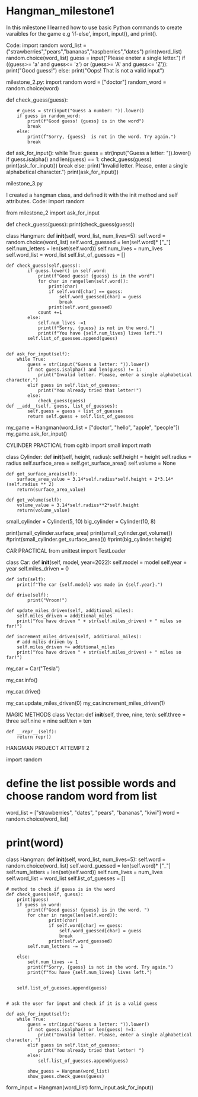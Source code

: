 # Hangman_milestone1
In this milestone I learned how to use basic Python commands to create varaibles for the game e.g 'if-else', import, input(), and print().

Code:
import random 
word_list = ("strawberries","pears","bananas","raspberries","dates")
print(word_list)
random.choice(word_list)
guess = input("Please eneter a single letter.")
if ((guess>= 'a' and guess<= 'z') or (guess>= 'A' and guess<= 'Z')):
    print("Good guess!")
else:
    print("Oops! That is not a valid input")

milestone_2.py: 
import random 
word = ["doctor"]
random_word = random.choice(word)


def check_guess(guess):
    
        # guess = str(input("Guess a number: ")).lower()
        if guess in random_word: 
            print(f"Good guess! {guess} is in the word")
            break
        else:
            print(f"Sorry, {guess}  is not in the word. Try again.")
            break
def ask_for_input():
    while True:
        guess = str(input("Guess a letter: ")).lower()
        if guess.isalpha() and len(guess) == 1:
            check_guess(guess)
            print(ask_for_input())
            break
        else:
            print("Invalid letter. Please, enter a single alphabetical character.")
print(ask_for_input()) 

milestone_3.py

I created a hangman class, and defined it with the init method and self attributes.
Code:
import random

from milestone_2 import ask_for_input


def check_guess(guess):
    print(check_guess(guess))

class Hangman:
    def __init__(self, word_list, num_lives=5):
        self.word = random.choice(word_list)
        self.word_guessed = len(self.word)* ["_"]
        self.num_letters = len(set(self.word))
        self.num_lives = num_lives
        self.word_list  = word_list
        self.list_of_guesses = []
    
    def check_guess(self,guess):
            if guess.lower() in self.word: 
                print(f"Good guess! {guess} is in the word")
                for char in range(len(self.word)):
                    print(char)
                    if self.word[char] == guess:
                        self.word_guessed[char] = guess
                        break
                    print(self.word_guessed)
                count +=1
            else:
                self.num_lives -=1
                print(f"Sorry, {guess} is not in the word.")
                print(f"You have {self.num_lives} lives left.") 
            self.list_of_guesses.append(guess)
                
                
    def ask_for_input(self):
        while True:
            guess = str(input("Guess a letter: ")).lower()
            if not guess.isalpha() and len(guess) != 1:
                print("Invalid letter. Please, enter a single alphabetical character.")
            elif guess in self.list_of_guesses:
                print("You already tried that letter!")
            else:
                check_guess(guess)
    def __add__(self, guess, list_of_guesses):
            self.guess = guess + list_of_guesses
            return self.guess + self.list_of_guesses

my_game = Hangman(word_list = ["doctor", "hello", "apple", "people"])
my_game.ask_for_input()



CYLINDER PRACTICAL
from cgitb import small
import math

class Cylinder:
    def __init__(self, height, radius):
        self.height = height
        self.radius = radius
        self.surface_area = self.get_surface_area()
        self.volume = None 

    def get_surface_area(self):
        surface_area_value = 3.14*self.radius*self.height + 2*3.14*(self.radius ** 2) 
        return(surface_area_value)

    def get_volume(self):
        volume_value = 3.14*self.radius**2*self.height
        return(volume_value)
      

small_cylinder = Cylinder(5, 10)
big_cylinder = Cylinder(10, 8)

print(small_cylinder.surface_area)
print(small_cylinder.get_volume())
#print(small_cylinder.get_surface_area())
#print(big_cylinder.height)

CAR PRACTICAL
from unittest import TestLoader


class Car:
    def __init__(self, model, year=2022):
        self.model = model
        self.year = year
        self.miles_driven = 0
        
    def info(self):
        print(f"The car {self.model} was made in {self.year}.")
    
    def drive(self):
            print("Vroom!")

    def update_miles_driven(self, additional_miles):
        self.miles_driven = additional_miles
        print("You have driven " + str(self.miles_driven) + " miles so far!")
    
    def increment_miles_driven(self, additional_miles):
        # add miles driven by 1
        self.miles_driven += additional_miles
        print("You have driven " + str(self.miles_driven) + " miles so far!")

my_car = Car("Tesla")

my_car.info()

my_car.drive()

my_car.update_miles_driven(0)
my_car.increment_miles_driven(1)

MAGIC METHODS
class Vector:
    def __init__(self, three, nine, ten):
        self.three = three
        self.nine = nine
        self.ten = ten
    
    def __repr__(self):
        return repr()

HANGMAN PROJECT ATTEMPT 2

import random


# define the list possible words and choose random word from list

word_list = ["strawberries", "dates", "pears", "bananas", "kiwi"]
word = random.choice(word_list)
# print(word)


class Hangman:
    def __init__(self, word_list, num_lives=5):
        self.word = random.choice(word_list)
        self.word_guessed = len(self.word)* ["_"]
        self.num_letters = len(set(self.word))
        self.num_lives = num_lives
        self.word_list = word_list
        self.list_of_guesses = [] 
        
    
    # method to check if guess is in the word
    def check_guess(self, guess):
        print(guess)
        if guess in word:
            print(f"Good guess! {guess} is in the word. ")
            for char in range(len(self.word)):
                    print(char)
                    if self.word[char] == guess:
                        self.word_guessed[char] = guess
                        break
                    print(self.word_guessed)
            self.num_letters -= 1   
            
        else:
            self.num_lives -= 1
            print(f"Sorry, {guess} is not in the word. Try again.")
            print(f"You have {self.num_lives} lives left.")
           

        self.list_of_guesses.append(guess)
        

    # ask the user for input and check if it is a valid guess

    def ask_for_input(self):
        while True:
            guess = str(input("Guess a letter: ")).lower()
            if not guess.isalpha() or len(guess) !=1:
                print("Invalid letter. Please, enter a single alphabetical character. ")
            elif guess in self.list_of_guesses:
                print("You already tried that letter! ")
            else:
                self.list_of_guesses.append(guess)

            show_guess = Hangman(word_list)
            show_guess.check_guess(guess)

form_input = Hangman(word_list)
form_input.ask_for_input()

   
